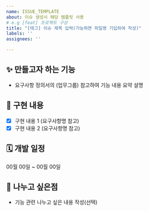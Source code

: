 ```yaml
---
name: ISSUE_TEMPLATE
about: 이슈 생성시 해당 템플릿 사용
# e.g [feat] 프로젝트 구성
title: "[태그] 이슈 제목 입력(가능하면 파일명 기입하여 작성)"
labels: ''
assignees: ''

---
```


## ✨ 만들고자 하는 기능
- 요구사항 정의서의 (업무그룹) 참고하여 기능 내용 요약 설명

## 📝 구현 내용
- [x] 구현 내용 1 (요구사항명 참고)
- [x] 구현 내용 2 (요구사항명 참고)

## 🗓️ 개발 일정
00월 00일 ~ 00월 00일

## 📌 나누고 싶은점
- 기능 관련 나누고 싶은 내용 작성(선택)